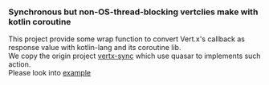 ### Synchronous but non-OS-thread-blocking vertclies make with kotlin coroutine

This project provide some wrap function to convert Vert.x's callback as response value with kotlin-lang and its coroutine lib.  
We copy the origin project [vertx-sync](https://github.com/vert-x3/vertx-sync) which use quasar to implements such action.  
Please look into [example](https://github.com/stream1984/vertx-kotlin-coroutine/blob/master/src/main/kotlin/example/Example.kt)  